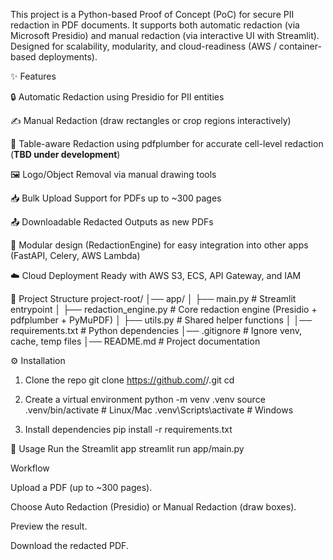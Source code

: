 This project is a Python-based Proof of Concept (PoC) for secure PII redaction in PDF documents.
It supports both automatic redaction (via Microsoft Presidio) and manual redaction (via interactive UI with Streamlit).
Designed for scalability, modularity, and cloud-readiness (AWS / container-based deployments).

✨ Features

🔒 Automatic Redaction using Presidio
 for PII entities

✍️ Manual Redaction (draw rectangles or crop regions interactively)

📑 Table-aware Redaction using pdfplumber for accurate cell-level redaction (**TBD under development**)

🖼️ Logo/Object Removal via manual drawing tools

📥 Bulk Upload Support for PDFs up to ~300 pages

📤 Downloadable Redacted Outputs as new PDFs

🧩 Modular design (RedactionEngine) for easy integration into other apps (FastAPI, Celery, AWS Lambda)

☁️ Cloud Deployment Ready with AWS S3, ECS, API Gateway, and IAM

📂 Project Structure
project-root/
│── app/
│   ├── main.py              # Streamlit entrypoint
│   ├── redaction_engine.py  # Core redaction engine (Presidio + pdfplumber + PyMuPDF)
│   ├── utils.py             # Shared helper functions
│
│── requirements.txt         # Python dependencies
│── .gitignore               # Ignore venv, cache, temp files
│── README.md                # Project documentation

⚙️ Installation
1. Clone the repo
git clone https://github.com/<your-username>/<repo-name>.git
cd <repo-name>

2. Create a virtual environment
python -m venv .venv
source .venv/bin/activate     # Linux/Mac
.venv\Scripts\activate        # Windows

3. Install dependencies
pip install -r requirements.txt

🚀 Usage
Run the Streamlit app
streamlit run app/main.py

Workflow

Upload a PDF (up to ~300 pages).

Choose Auto Redaction (Presidio) or Manual Redaction (draw boxes).

Preview the result.

Download the redacted PDF.
